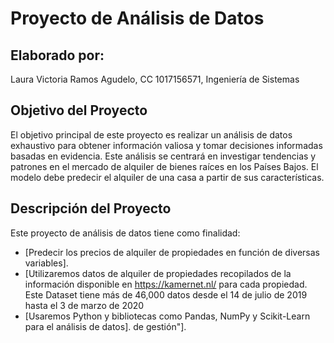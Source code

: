 # Proyecto de Análisis de Datos

## Elaborado por:

Laura Victoria Ramos Agudelo, CC 1017156571, Ingeniería de Sistemas

## Objetivo del Proyecto

El objetivo principal de este proyecto es realizar un análisis de datos exhaustivo para obtener información valiosa y tomar decisiones informadas basadas en evidencia. Este análisis se centrará en investigar tendencias y patrones en el mercado de alquiler de bienes raíces en los Países Bajos.  El modelo debe predecir el alquiler de una casa a partir de sus características.

## Descripción del Proyecto

Este proyecto de análisis de datos tiene como finalidad:

- [Predecir los precios de alquiler de propiedades en función de diversas variables].
- [Utilizaremos datos de alquiler de propiedades recopilados de la información disponible en https://kamernet.nl/ para cada propiedad. Este Dataset tiene más de 46,000 datos desde el 14 de julio de 2019 hasta el 3 de marzo de 2020 
- [Usaremos Python y bibliotecas como Pandas, NumPy y Scikit-Learn para el análisis de datos].
de gestión"].
